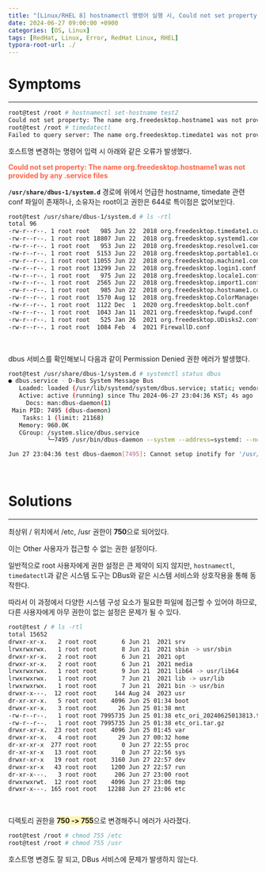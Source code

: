 ```yaml
---
title: "[Linux/RHEL 8] hostnamectl 명령어 실행 시, Could not set property 에러 발생"
date: 2024-06-27 09:00:00 +0900
categories: [OS, Linux]
tags: [RedHat, Linux, Error, RedHat Linux, RHEL]
typora-root-url: ./
---
```


# **Symptoms**

---

```bash
root@test /root # hostnamectl set-hostname test2
Could not set property: The name org.freedesktop.hostname1 was not provided by any .service files
root@test /root # timedatectl
Failed to query server: The name org.freedesktop.timedate1 was not provided by any .service files
```

호스트명 변경하는 명령어 입력 시 아래와 같은 오류가 발생했다.

**<span style="color: tomato">Could not set property: The name org.freedesktop.hostname1 was not provided by any .service files</span>**

**`/usr/share/dbus-1/system.d`** 경로에 위에서 언급한 hostname, timedate 관련 conf 파일이 존재하나, 소유자는 root이고 권한은 644로 특이점은 없어보인다.

```bash
root@test /usr/share/dbus-1/system.d # ls -rtl
total 96
-rw-r--r--. 1 root root   985 Jun 22  2018 org.freedesktop.timedate1.conf
-rw-r--r--. 1 root root 18807 Jun 22  2018 org.freedesktop.systemd1.conf
-rw-r--r--. 1 root root   953 Jun 22  2018 org.freedesktop.resolve1.conf
-rw-r--r--. 1 root root  5153 Jun 22  2018 org.freedesktop.portable1.conf
-rw-r--r--. 1 root root 11055 Jun 22  2018 org.freedesktop.machine1.conf
-rw-r--r--. 1 root root 13299 Jun 22  2018 org.freedesktop.login1.conf
-rw-r--r--. 1 root root   975 Jun 22  2018 org.freedesktop.locale1.conf
-rw-r--r--. 1 root root  2565 Jun 22  2018 org.freedesktop.import1.conf
-rw-r--r--. 1 root root   985 Jun 22  2018 org.freedesktop.hostname1.conf
-rw-r--r--. 1 root root  1570 Aug 12  2018 org.freedesktop.ColorManager.conf
-rw-r--r--. 1 root root  1122 Dec  1  2020 org.freedesktop.bolt.conf
-rw-r--r--. 1 root root  1043 Jan 11  2021 org.freedesktop.fwupd.conf
-rw-r--r--. 1 root root   525 Jan 26  2021 org.freedesktop.UDisks2.conf
-rw-r--r--. 1 root root  1084 Feb  4  2021 FirewallD.conf
```



<br/>

dbus 서비스를 확인해보니 다음과 같이 Permission Denied 권한 에러가 발생했다.

```bash
root@test /usr/share/dbus-1/system.d # systemctl status dbus
● dbus.service - D-Bus System Message Bus
   Loaded: loaded (/usr/lib/systemd/system/dbus.service; static; vendor preset: disabled)
   Active: active (running) since Thu 2024-06-27 23:04:36 KST; 4s ago
     Docs: man:dbus-daemon(1)
 Main PID: 7495 (dbus-daemon)
    Tasks: 1 (limit: 21168)
   Memory: 960.0K
   CGroup: /system.slice/dbus.service
           └─7495 /usr/bin/dbus-daemon --system --address=systemd: --nofork --nopidfile --systemd-activation --syslog-only

Jun 27 23:04:36 test dbus-daemon[7495]: Cannot setup inotify for '/usr/share/dbus-1/system.d'; error 'Permission denied'
```



<br/>

# **Solutions**

---

최상위 / 위치에서 /etc, /usr 권한이 **750**으로 되어있다.

이는 Other 사용자가 접근할 수 없는 권한 설정이다.

일반적으로 root 사용자에게 권한 설정은 큰 제약이 되지 않지만, `hostnamectl`, `timedatectl`과 같은 시스템 도구는 DBus와 같은 시스템 서비스와 상호작용을 통해 동작한다.

따라서 이 과정에서 다양한 시스템 구성 요소가 필요한 파일에 접근할 수 있어야 하므로, 다른 사용자에게 아무 권한이 없는 설정은 문제가 될 수 있다.

```bash
root@test / # ls -rtl
total 15652
drwxr-xr-x.   2 root root       6 Jun 21  2021 srv
lrwxrwxrwx.   1 root root       8 Jun 21  2021 sbin -> usr/sbin
drwxr-xr-x.   2 root root       6 Jun 21  2021 opt
drwxr-xr-x.   2 root root       6 Jun 21  2021 media
lrwxrwxrwx.   1 root root       9 Jun 21  2021 lib64 -> usr/lib64
lrwxrwxrwx.   1 root root       7 Jun 21  2021 lib -> usr/lib
lrwxrwxrwx.   1 root root       7 Jun 21  2021 bin -> usr/bin
drwxr-x---.  12 root root     144 Aug 24  2023 usr
dr-xr-xr-x.   5 root root    4096 Jun 25 01:34 boot
drwxr-xr-x.   3 root root      26 Jun 25 01:38 mnt
-rw-r--r--.   1 root root 7995735 Jun 25 01:38 etc_ori_20240625013813.tar.gz
-rw-r--r--.   1 root root 7995735 Jun 25 01:38 etc_ori.tar.gz
drwxr-xr-x.  23 root root    4096 Jun 25 01:45 var
drwxr-xr-x.   4 root root      29 Jun 27 00:32 home
dr-xr-xr-x  277 root root       0 Jun 27 22:55 proc
dr-xr-xr-x   13 root root       0 Jun 27 22:56 sys
drwxr-xr-x   19 root root    3160 Jun 27 22:57 dev
drwxr-xr-x   43 root root    1200 Jun 27 22:57 run
dr-xr-x---.   3 root root     206 Jun 27 23:00 root
drwxrwxrwt.  12 root root    4096 Jun 27 23:06 tmp
drwxr-x---. 165 root root   12288 Jun 27 23:06 etc
```



<br/>

디렉토리 권한을 <span style='background-color:#fff5b1'>**750 -> 755**</span>으로 변경해주니 에러가 사라졌다.

```bash
root@test /root # chmod 755 /etc
root@test /root # chmod 755 /usr
```

호스트명 변경도 잘 되고, DBus 서비스에 문제가 발생하지 않는다.